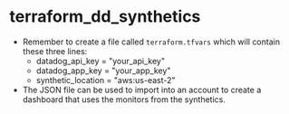 # terraform_dd_synthetics
- Remember to create a file called `terraform.tfvars` which will contain these three lines:
  - datadog_api_key = "your_api_key"
  - datadog_app_key = "your_app_key"
  - synthetic_location = "aws:us-east-2"
- The JSON file can be used to import into an account to create a dashboard that uses the monitors from the synthetics.
